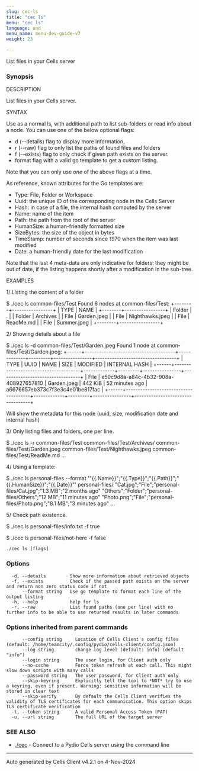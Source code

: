 ```yaml
---
slug: cec-ls
title: "cec ls"
menu: "cec ls"
language: und
menu_name: menu-dev-guide-v7
weight: 23

---
```

List files in your Cells server

### Synopsis


DESCRIPTION

  List files in your Cells server.

SYNTAX

  Use as a normal ls, with additional path to list sub-folders or read info about a node.
  You can use one of the below optional flags: 
   - d (--details) flag to display more information, 
   - r (--raw) flag to only list the paths of found files and folders
   - f (--exists) flag to only check if given path exists on the server.
   - format flag with a valid go template to get a custom listing.

  Note that you can only use *one* of the above flags at a time.

  As reference, known attributes for the Go templates are:
   - Type: File, Folder or Workspace
   - Uuid: the unique ID of the corresponding node in the Cells Server
   - Hash: in case of a file, the internal hash computed by the server 
   - Name: name of the item
   - Path: the path from the root of the server
   - HumanSize: a human-friendly formatted size
   - SizeBytes: the size of the object in bytes 
   - TimeStamp: number of seconds since 1970 when the item was last modified 
   - Date: a human-friendly date for the last modification

Note that the last 4 meta-data are only indicative for folders: they might be out of date, if the listing happens shortly after a modification in the sub-tree.

EXAMPLES

 1/ Listing the content of a folder
  
  $ ./cec ls common-files/Test
  Found 6 nodes at common-files/Test:
  +--------+-----------------+
  |  TYPE  |      NAME       |
  +--------+-----------------+
  | Folder | .               |
  | Folder | Archives        |
  | File   | Garden.jpeg     |
  | File   | Nighthawks.jpeg |
  | File   | ReadMe.md       |
  | File   | Summer.jpeg     |
  +--------+-----------------+

  
 2/ Showing details about a file
  
  $ ./cec ls -d common-files/Test/Garden.jpeg
  Found 1 node at common-files/Test/Garden.jpeg:
  +------+--------------------------------------+-------------+---------+----------------+----------------------------------+
  | TYPE |                 UUID                 |    NAME     |  SIZE   |    MODIFIED    |          INTERNAL HASH           |
  +------+--------------------------------------+-------------+---------+----------------+----------------------------------+
  | File | e50c9d8a-a84c-4b32-908a-408927657810 | Garden.jpeg | 442 KiB | 52 minutes ago | a6676657eb373c7f3e3c4e01be817fac |
  +------+--------------------------------------+-------------+---------+----------------+----------------------------------+
 
  Will show the metadata for this node (uuid, size, modification date and internal hash)
  
 3/ Only listing files and folders, one per line.
  
  $ ./cec ls -r common-files/Test
  common-files/Test/Archives/
  common-files/Test/Garden.jpeg
  common-files/Test/Nighthawks.jpeg
  common-files/Test/ReadMe.md
  ...
  
 4/ Using a template:

  $ ./cec ls personal-files --format '"{{.Name}}";"{{.Type}}";"{{.Path}}";"{{.HumanSize}}";"{{.Date}}"' personal-files/
  "Cat.jpg";"File";"personal-files/Cat.jpg";"1.3 MB";"2 months ago"
  "Others";"Folder";"personal-files/Others";"12 MB";"11 minutes ago"
  "Photo.png";"File";"personal-files/Photo.png";"8.1 MB";"3 minutes ago"
  ...
  
 5/ Check path existence.
  
  $ ./cec ls personal-files/info.txt -f
  true
  
  $ ./cec ls personal-files/not-here -f
  false



```
./cec ls [flags]
```

### Options

```
  -d, --details         Show more information about retrieved objects
  -f, --exists          Check if the passed path exists on the server and return non zero status code if not
      --format string   Use go template to format each line of the output listing
  -h, --help            help for ls
  -r, --raw             List found paths (one per line) with no further info to be able to use returned results in later commands
```

### Options inherited from parent commands

```
      --config string     Location of Cells Client's config files (default: /home/teamcity/.config/pydio/cells-client/config.json)
      --log string        change log level (default: info) (default "info")
      --login string      The user login, for Client auth only
      --no-cache          Force token refresh at each call. This might slow down scripts with many calls
      --password string   The user password, for Client auth only
      --skip-keyring      Explicitly tell the tool to *NOT* try to use a keyring, even if present. Warning: sensitive information will be stored in clear text
      --skip-verify       By default the Cells Client verifies the validity of TLS certificates for each communication. This option skips TLS certificate verification
  -t, --token string      A valid Personal Access Token (PAT)
  -u, --url string        The full URL of the target server
```

### SEE ALSO

* [./cec](../cec)	 - Connect to a Pydio Cells server using the command line


---
Auto generated by  Cells Client v4.2.1 on 4-Nov-2024
